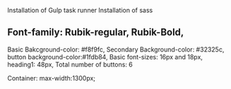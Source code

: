Installation of Gulp task runner
Installation of sass

## Font-family: Rubik-regular, Rubik-Bold,
Basic Bakcground-color: #f8f9fc,
Secondary Background-color: #32325c,
button background-color:#1fdb84,
Basic font-sizes: 16px and 18px,
heading1: 48px,
Total number of buttons: 6

Container: max-width:1300px;
